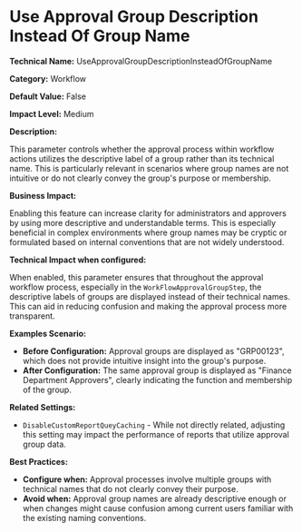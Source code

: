 # Use Approval Group Description Instead Of Group Name

**Technical Name:** UseApprovalGroupDescriptionInsteadOfGroupName

**Category:** Workflow

**Default Value:** False

**Impact Level:** Medium

**Description:**

This parameter controls whether the approval process within workflow actions utilizes the descriptive label of a group rather than its technical name. This is particularly relevant in scenarios where group names are not intuitive or do not clearly convey the group's purpose or membership.

**Business Impact:**

Enabling this feature can increase clarity for administrators and approvers by using more descriptive and understandable terms. This is especially beneficial in complex environments where group names may be cryptic or formulated based on internal conventions that are not widely understood.

**Technical Impact when configured:**

When enabled, this parameter ensures that throughout the approval workflow process, especially in the `WorkFlowApprovalGroupStep`, the descriptive labels of groups are displayed instead of their technical names. This can aid in reducing confusion and making the approval process more transparent.

**Examples Scenario:**

- **Before Configuration:** Approval groups are displayed as "GRP00123", which does not provide intuitive insight into the group's purpose.
- **After Configuration:** The same approval group is displayed as "Finance Department Approvers", clearly indicating the function and membership of the group.

**Related Settings:**

- `DisableCustomReportQueyCaching` - While not directly related, adjusting this setting may impact the performance of reports that utilize approval group data.

**Best Practices:** 

- **Configure when:** Approval processes involve multiple groups with technical names that do not clearly convey their purpose.
- **Avoid when:** Approval group names are already descriptive enough or when changes might cause confusion among current users familiar with the existing naming conventions.